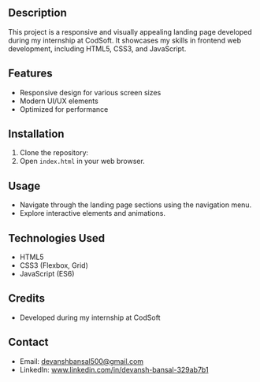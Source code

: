 ## Description
This project is a responsive and visually appealing landing page developed during my internship at CodSoft. It showcases my skills in frontend web development, including HTML5, CSS3, and JavaScript.

## Features
- Responsive design for various screen sizes
- Modern UI/UX elements
- Optimized for performance
  
## Installation
1. Clone the repository:
2. Open `index.html` in your web browser.

## Usage
- Navigate through the landing page sections using the navigation menu.
- Explore interactive elements and animations.

## Technologies Used
- HTML5
- CSS3 (Flexbox, Grid)
- JavaScript (ES6)

## Credits
- Developed during my internship at CodSoft

## Contact
- Email: devanshbansal500@gmail.com
- LinkedIn: www.linkedin.com/in/devansh-bansal-329ab7b1
